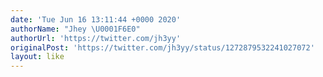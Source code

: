 ```yaml
---
date: 'Tue Jun 16 13:11:44 +0000 2020'
authorName: "Jhey \U0001F6E0"
authorUrl: 'https://twitter.com/jh3yy'
originalPost: 'https://twitter.com/jh3yy/status/1272879532241027072'
layout: like
---
```


